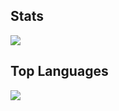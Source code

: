 <h2>Stats</h1>

<a align="center" href="https://github.com/summetdev">
  <img align="center" src="https://github-readme-stats.vercel.app/api?username=summetdev&bg_color=30,e96443,904e95&title_color=fff&text_color=fff" />
</a>

<h2>Top Languages</h2>

<a align="center" href="https://github.com/summetdev">
  <img align="center" src="https://github-readme-stats.vercel.app/api/top-langs/?username=summetdev&layout=compact" />
</a>
